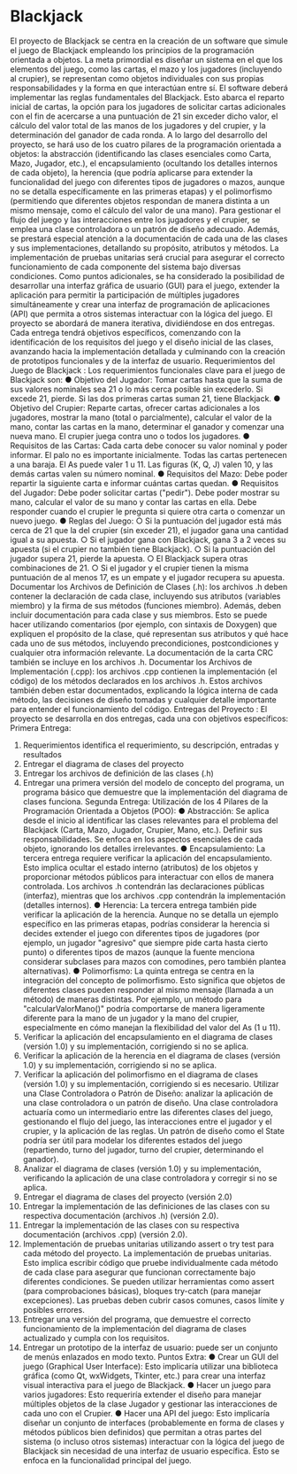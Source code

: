 # Blackjack

El proyecto de Blackjack se centra en la creación de un software que simule el juego de
Blackjack empleando los principios de la programación orientada a objetos. La meta
primordial es diseñar un sistema en el que los elementos del juego, como las cartas, el
mazo y los jugadores (incluyendo al crupier), se representan como objetos individuales con
sus propias responsabilidades y la forma en que interactúan entre sí.
El software deberá implementar las reglas fundamentales del Blackjack. Esto abarca el
reparto inicial de cartas, la opción para los jugadores de solicitar cartas adicionales con el fin
de acercarse a una puntuación de 21 sin exceder dicho valor, el cálculo del valor total de las
manos de los jugadores y del crupier, y la determinación del ganador de cada ronda.
A lo largo del desarrollo del proyecto, se hará uso de los cuatro pilares de la programación
orientada a objetos: la abstracción (identificando las clases esenciales como Carta, Mazo,
Jugador, etc.), el encapsulamiento (ocultando los detalles internos de cada objeto), la
herencia (que podría aplicarse para extender la funcionalidad del juego con diferentes tipos
de jugadores o mazos, aunque no se detalla específicamente en las primeras etapas) y el
polimorfismo (permitiendo que diferentes objetos respondan de manera distinta a un mismo
mensaje, como el cálculo del valor de una mano).
Para gestionar el flujo del juego y las interacciones entre los jugadores y el crupier, se
emplea una clase controladora o un patrón de diseño adecuado. Además, se prestará
especial atención a la documentación de cada una de las clases y sus implementaciones,
detallando su propósito, atributos y métodos. La implementación de pruebas unitarias será
crucial para asegurar el correcto funcionamiento de cada componente del sistema bajo
diversas condiciones.
Como puntos adicionales, se ha considerado la posibilidad de desarrollar una interfaz
gráfica de usuario (GUI) para el juego, extender la aplicación para permitir la participación
de múltiples jugadores simultáneamente y crear una interfaz de programación de
aplicaciones (API) que permita a otros sistemas interactuar con la lógica del juego.
El proyecto se abordará de manera iterativa, dividiéndose en dos entregas. Cada entrega
tendrá objetivos específicos, comenzando con la identificación de los requisitos del juego y
el diseño inicial de las clases, avanzando hacia la implementación detallada y culminando
con la creación de prototipos funcionales y de la interfaz de usuario.
Requerimientos del Juego de Blackjack :
Los requerimientos funcionales clave para el juego de Blackjack son:
● Objetivo del Jugador: Tomar cartas hasta que la suma de sus valores nominales
sea 21 o lo más cerca posible sin excederlo. Si excede 21, pierde. Si las dos
primeras cartas suman 21, tiene Blackjack.
● Objetivo del Crupier: Reparte cartas, ofrecer cartas adicionales a los jugadores,
mostrar la mano (total o parcialmente), calcular el valor de la mano, contar las cartas
en la mano, determinar el ganador y comenzar una nueva mano. El crupier juega
contra uno o todos los jugadores.
● Requisitos de las Cartas: Cada carta debe conocer su valor nominal y poder
informar. El palo no es importante inicialmente. Todas las cartas pertenecen a una
baraja. El As puede valer 1 u 11. Las figuras (K, Q, J) valen 10, y las demás cartas
valen su número nominal.
● Requisitos del Mazo: Debe poder repartir la siguiente carta e informar cuántas
cartas quedan.
● Requisitos del Jugador: Debe poder solicitar cartas ("pedir"). Debe poder mostrar
su mano, calcular el valor de su mano y contar las cartas en ella. Debe responder
cuando el crupier le pregunta si quiere otra carta o comenzar un nuevo juego.
● Reglas del Juego:
○ Si la puntuación del jugador está más cerca de 21 que la del crupier (sin
exceder 21), el jugador gana una cantidad igual a su apuesta.
○ Si el jugador gana con Blackjack, gana 3 a 2 veces su apuesta (si el crupier
no también tiene Blackjack).
○ Si la puntuación del jugador supera 21, pierde la apuesta.
○ El Blackjack supera otras combinaciones de 21.
○ Si el jugador y el crupier tienen la misma puntuación de al menos 17, es un
empate y el jugador recupera su apuesta.
Documentar los Archivos de Definición de Clases (.h): los archivos .h deben contener
la declaración de cada clase, incluyendo sus atributos (variables miembro) y la firma de
sus métodos (funciones miembro). Además, deben incluir documentación para cada
clase y sus miembros. Esto se puede hacer utilizando comentarios (por ejemplo, con
sintaxis de Doxygen) que expliquen el propósito de la clase, qué representan sus atributos y
qué hace cada uno de sus métodos, incluyendo precondiciones, postcondiciones y cualquier
otra información relevante. La documentación de la carta CRC también se incluye en los
archivos .h.
Documentar los Archivos de Implementación (.cpp): los archivos .cpp contienen la
implementación (el código) de los métodos declarados en los archivos .h. Estos archivos
también deben estar documentados, explicando la lógica interna de cada método, las
decisiones de diseño tomadas y cualquier detalle importante para entender el
funcionamiento del código.
Entregas del Proyecto :
El proyecto se desarrolla en dos entregas, cada una con objetivos específicos:
Primera Entrega:
1. Requerimientos identifica el requerimiento, su descripción, entradas y resultados
2. Entregar el diagrama de clases del proyecto
3. Entregar los archivos de definición de las clases (.h)
4. Entregar una primera versión del modelo de concepto del programa, un programa
básico que demuestre que la implementación del diagrama de clases funciona.
Segunda Entrega:
Utilización de los 4 Pilares de la Programación Orientada a Objetos (POO):
● Abstracción: Se aplica desde el inicio al identificar las clases relevantes para el
problema del Blackjack (Carta, Mazo, Jugador, Crupier, Mano, etc.). Definir sus
responsabilidades. Se enfoca en los aspectos esenciales de cada objeto, ignorando
los detalles irrelevantes.
● Encapsulamiento: La tercera entrega requiere verificar la aplicación del
encapsulamiento. Esto implica ocultar el estado interno (atributos) de los objetos y
proporcionar métodos públicos para interactuar con ellos de manera controlada.
Los archivos .h contendrán las declaraciones públicas (interfaz), mientras que los
archivos .cpp contendrán la implementación (detalles internos).
● Herencia: La tercera entrega también pide verificar la aplicación de la herencia.
Aunque no se detalla un ejemplo específico en las primeras etapas, podrías
considerar la herencia si decides extender el juego con diferentes tipos de jugadores
(por ejemplo, un jugador "agresivo" que siempre pide carta hasta cierto punto) o
diferentes tipos de mazos (aunque la fuente menciona considerar subclases para
mazos con comodines, pero también plantea alternativas).
● Polimorfismo: La quinta entrega se centra en la integración del concepto de
polimorfismo. Esto significa que objetos de diferentes clases pueden responder al
mismo mensaje (llamada a un método) de maneras distintas. Por ejemplo, un
método para "calcularValorMano()" podría comportarse de manera ligeramente
diferente para la mano de un jugador y la mano del crupier, especialmente en cómo
manejan la flexibilidad del valor del As (1 u 11).
1. Verificar la aplicación del encapsulamiento en el diagrama de clases (versión 1.0) y
su implementación, corrigiendo si no se aplica.
2. Verificar la aplicación de la herencia en el diagrama de clases (versión 1.0) y su
implementación, corrigiendo si no se aplica.
3. Verificar la aplicación del polimorfismo en el diagrama de clases (versión 1.0) y su
implementación, corrigiendo si es necesario.
Utilizar una Clase Controladora o Patrón de Diseño: analizar la aplicación de una clase
controladora o un patrón de diseño. Una clase controladora actuaría como un
intermediario entre las diferentes clases del juego, gestionando el flujo del juego, las
interacciones entre el jugador y el crupier, y la aplicación de las reglas. Un patrón de diseño
como el State podría ser útil para modelar los diferentes estados del juego (repartiendo,
turno del jugador, turno del crupier, determinando el ganador).
4. Analizar el diagrama de clases (versión 1.0) y su implementación, verificando la
aplicación de una clase controladora y corregir si no se aplica.
5. Entregar el diagrama de clases del proyecto (versión 2.0)
6. Entregar la implementación de las definiciones de las clases con su respectiva
documentación (archivos .h) (versión 2.0).
7. Entregar la implementación de las clases con su respectiva documentación (archivos
.cpp) (versión 2.0).
8. Implementación de pruebas unitarias utilizando assert o try test para cada
método del proyecto. La implementación de pruebas unitarias. Esto implica escribir
código que pruebe individualmente cada método de cada clase para asegurar que
funcionan correctamente bajo diferentes condiciones. Se pueden utilizar
herramientas como assert (para comprobaciones básicas), bloques try-catch
(para manejar excepciones). Las pruebas deben cubrir casos comunes, casos límite
y posibles errores.
9. Entregar una versión del programa, que demuestre el correcto funcionamiento de la
implementación del diagrama de clases actualizado y cumpla con los requisitos.
10. Entregar un prototipo de la interfaz de usuario: puede ser un conjunto de menús
enlazados en modo texto.
Puntos Extra:
● Crear un GUI del juego (Graphical User Interface): Esto implicaría utilizar una
biblioteca gráfica (como Qt, wxWidgets, Tkinter, etc.) para crear una interfaz visual
interactiva para el juego de Blackjack.
● Hacer un juego para varios jugadores: Esto requeriría extender el diseño para
manejar múltiples objetos de la clase Jugador y gestionar las interacciones de cada
uno con el Crupier.
● Hacer una API del juego: Esto implicaría diseñar un conjunto de interfaces
(probablemente en forma de clases y métodos públicos bien definidos) que permitan
a otras partes del sistema (o incluso otros sistemas) interactuar con la lógica del
juego de Blackjack sin necesidad de una interfaz de usuario específica. Esto se
enfoca en la funcionalidad principal del juego.
